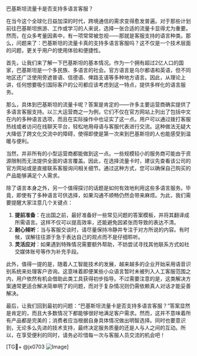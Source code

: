 巴基斯坦流量卡是否支持多语言客服？

在当今这个全球化日益加深的时代，跨境通信的需求变得愈发普遍。对于那些计划前往巴基斯坦旅游、工作或学习的人来说，选择一张合适的流量卡显得尤为重要。然而，在众多考量因素中，有一项常常被忽视——那就是客服支持的语言种类。那么，问题来了：巴基斯坦的流量卡真的支持多语言客服吗？这不仅是一个技术层面的问题，更关乎用户的使用体验和便捷性。

首先，让我们来了解一下巴基斯坦的基本情况。作为一个拥有超过2亿人口的国家，巴基斯坦是一个多民族、多语言的社会。官方语言是乌尔都语和英语，但不同地区还广泛使用旁遮普语、信德语、俾路支语等多种地方语言。因此，从理论上讲，任何想要吸引国际客户的公司都应该考虑到这一特点，提供多样化的语言服务。

那么，具体到巴基斯坦的流量卡呢？答案是肯定的——许多主要运营商确实提供了多语言客服支持。以三大运营商之一为例，它们不仅在官方网站上列出了包括中文在内的多种语言选项，而且在实际操作中也证实了这一点。用户可以通过拨打客服热线或者访问在线聊天平台，轻松地用母语与客服代表进行交流。这种做法无疑大大降低了跨文化交流中的障碍，使得即使是第一次来到巴基斯坦的人也能感受到温暖与便利。

当然，并非所有的小型运营商都能做到这一点。一些规模较小的服务商可能由于资源限制而无法提供全面的语言覆盖。因此，在选择流量卡时，建议先查看该公司的官方网站或是直接联系客服询问相关细节。通过这种方式，您可以确保自己购买的产品能够满足个人需求。

除了语言本身之外，另一个值得探讨的话题是如何有效地利用这些多语言服务。毕竟，即使有了多种语言可供选择，如果沟通不顺畅仍然会带来麻烦。为此，我们需要提醒大家注意几个关键点：

1. **提前准备**：在出国之前，最好准备好一些常见问题的答案模板，并将其翻译成所需语言。这样不仅可以提高效率，还能避免因紧张而导致的表达不清。
2. **耐心倾听**：当与客服交谈时，请尽量保持冷静并专注于对方所说的内容。有时候，误解往往源于急于表达自己的观点而不是仔细聆听。
3. **灵活应对**：如果遇到特殊情况需要额外帮助，不妨尝试寻找其他联系方式如社交媒体账号等作为补充手段。

此外，值得一提的是，随着人工智能技术的发展，越来越多的企业开始采用语音识别系统来处理客户咨询。这意味着即便某些小众语言暂时未被列入人工客服范围之内，用户依然有机会借助此类工具获得初步指导。不过需要注意的是，这类解决方案通常更适合解决简单明了的问题，而对于复杂情况则仍需依赖真人对话才能妥善解决。

最后，让我们回到最初的问题：“巴基斯坦流量卡是否支持多语言客服？”答案显然是肯定的，而且大多数情况下都能够很好地满足客户需求。然而，这并不意味着所有产品都是完美的；消费者应当根据自身具体情况做出明智选择。同时也要意识到，无论多么先进的技术支持，最终决定服务质量的还是人与人之间的互动。所以，在享受便利的同时，请务必珍惜每一次与客服人员交流的机会吧！

[TG💪+ @jx0703 ![Image](https://github.com/user-attachments/assets/dbca1d08-cadb-493c-b0ec-ad6f7a83f270)]